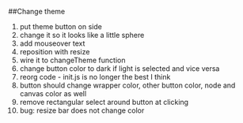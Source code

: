 ##Change theme

1. put theme button on side
2. change it so it looks like a little sphere
3. add mouseover text
4. reposition with resize
5. wire it to changeTheme function
6. change button color to dark if light is selected and vice versa
7. reorg code - init.js is no longer the best I think
8. button should change wrapper color, other button color, node and canvas color as well
9. remove rectangular select around button at clicking
10. bug: resize bar does not change color